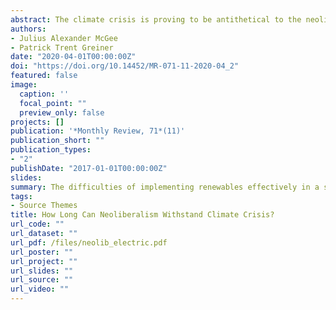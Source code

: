 ```yaml
---
abstract: The climate crisis is proving to be antithetical to the neoliberal machines that define current forms of social organization. Reducing fossil fuel consumption, the largest contributor to climate change, requires collaborative efforts. These efforts must take into consideration the foundational role of fossil fuels in modern economies. Yet, renewables lack many of the characteristics that have made fossil fuels so desirable in production processes, limiting their ability to expropriate human labor. At the same time, climate catastrophes, such as wildfires and hurricanes, disrupt the infrastructural momentum of fossil fuel economies, destabilizing the mechanisms of capital accumulation that derive from the production and consumption of these fuels. All of these problems have come to a head in the recent crises in Chile and California.
authors:
- Julius Alexander McGee
- Patrick Trent Greiner
date: "2020-04-01T00:00:00Z"
doi: "https://doi.org/10.14452/MR-071-11-2020-04_2"
featured: false
image:
  caption: ''
  focal_point: ""
  preview_only: false
projects: []
publication: '*Monthly Review, 71*(11)'
publication_short: ""
publication_types:
- "2"
publishDate: "2017-01-01T00:00:00Z"
slides:
summary: The difficulties of implementing renewables effectively in a social landscape characterized by systemic racial inequalities, neoliberal policy, environmental change, and regularized disaster.
tags:
- Source Themes
title: How Long Can Neoliberalism Withstand Climate Crisis?
url_code: ""
url_dataset: ""
url_pdf: /files/neolib_electric.pdf
url_poster: ""
url_project: ""
url_slides: ""
url_source: ""
url_video: ""
---
```

